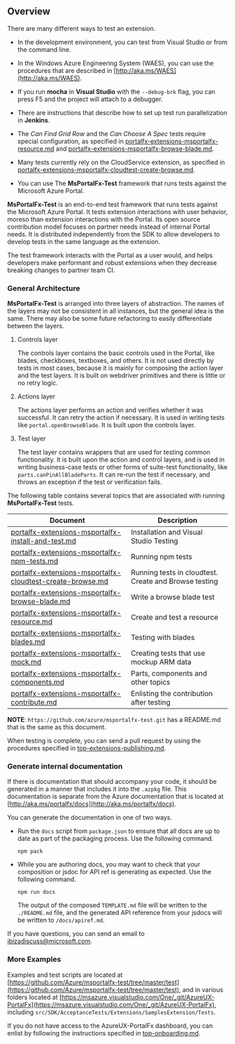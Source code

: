 <a name="overview"></a>
## Overview

<!-- TODO: Compare doc against list of items to update in 
https://stackoverflow.microsoft.com/questions/82011/msportalfx-test-documentation-issues
-->
There are many different ways to test an extension.

* In the development environment, you can test from Visual Studio or from the command line. 

* In the Windows Azure Engineering System (WAES), you can use the procedures that are described in [http://aka.ms/WAES](http://aka.ms/WAES). 

* If you run **mocha** in **Visual Studio** with the `--debug-brk` flag, you can press F5 and the project will attach to a debugger.

* There are instructions that describe how to set up test run parallelization in **Jenkins**.

* The *Can Find Grid Row* and the *Can Choose A Spec* tests require special configuration, as specified in [portalfx-extensions-msportalfx-resource.md](portalfx-extensions-msportalfx-resource.md) and [portalfx-extensions-msportalfx-browse-blade.md](portalfx-extensions-msportalfx-browse-blade.md).

* Many tests currently rely on the CloudService extension, as specified in [portalfx-extensions-msportalfx-cloudtest-create-browse.md](portalfx-extensions-msportalfx-cloudtest-create-browse.md).

* You can use The **MsPortalFx-Test** framework that runs tests against the Microsoft Azure Portal. 

**MsPortalFx-Test** is an end-to-end test framework that runs tests against the Microsoft Azure Portal. It tests extension interactions with user behavior, moreso than extension interactions with the Portal.  Its open source contribution model focuses on partner needs instead of internal Portal needs. It is distributed independently from the SDK to allow developers to develop tests in the same language as the extension.

The test framework interacts with the Portal as a user would, and helps developers make performant and robust extensions when they decrease breaking changes to partner team CI.

<a name="overview-general-architecture"></a>
### General Architecture

**MsPortalFx-Test** is arranged into three layers of abstraction. The names of the layers may not be consistent in all instances, but the general idea is the same.  There may also be some future refactoring to easily differentiate between the layers.

1. Controls layer

    The controls layer contains the basic controls used in the Portal, like blades, checkboxes, textboxes, and others.  It is not used directly by tests in most cases, because it is mainly for composing the action layer and the  test layers. It is built on webdriver primitives and there is little or no retry logic.  

 1. Actions layer

    The actions layer performs an action and verifies whether it was successful. It can retry the action if necessary. It is  used in writing tests like `portal.openBrowseBlade`. It is built upon the controls layer.

1. Test layer

    The test layer contains wrappers that are used for testing common functionality. It is built upon the action and control layers, and is used in writing business-case tests or other forms of suite-test functionality, like `parts.canPinAllBladeParts`. It can re-run the test if necessary, and throws an exception if the test or verification fails.

The following table contains several topics that are associated with running  **MsPortalFx-Test** tests.

| Document | Description |
| -------- | ----------- |
| [portalfx-extensions-msportalfx-install-and-test.md](portalfx-extensions-msportalfx-install-and-test.md) | Installation and Visual Studio Testing |
| [portalfx-extensions-msportalfx-npm-tests.md](portalfx-extensions-msportalfx-npm-tests.md) | Running npm tests |
| [portalfx-extensions-msportalfx-cloudtest-create-browse.md](portalfx-extensions-msportalfx-cloudtest-create-browse.md) | Running tests in cloudtest.  Create and Browse testing |
| [portalfx-extensions-msportalfx-browse-blade.md](portalfx-extensions-msportalfx-browse-blade.md) |  Write a browse blade test |
| [portalfx-extensions-msportalfx-resource.md](portalfx-extensions-msportalfx-resource.md) | Create and test a resource |
| [portalfx-extensions-msportalfx-blades.md](portalfx-extensions-msportalfx-blades.md) | Testing with blades |
| [portalfx-extensions-msportalfx-mock.md](portalfx-extensions-msportalfx-mock.md) | Creating tests that use mockup ARM data  |
| [portalfx-extensions-msportalfx-components.md](portalfx-extensions-msportalfx-components.md) | Parts, components and other topics  |
| [portalfx-extensions-msportalfx-contribute.md](portalfx-extensions-msportalfx-contribute.md) | Enlisting the contribution after testing   |

**NOTE**: `https://github.com/azure/msportalfx-test.git` has a README.md that is the same as this document.

When testing is complete, you can send a pull request by using the procedures specified in [top-extensions-publishing.md](top-extensions-publishing.md).

<a name="overview-generate-internal-documentation"></a>
### Generate internal documentation

<!-- TODO:  Determine whether this sentence is accurate.  If not, 
1)  Is there any documentation to generate
2)  Where will it be located after it is generated
3)  Are there any reminders while the code is being created that this 
    documentation should exist
-->

If there is documentation that should accompany your code, it should be generated  in a manner that includes it into the `.azpkg` file. This documentation is separate from the Azure documentation that is located at [http://aka.ms/portalfx/docs](http://aka.ms/portalfx/docs).

You can generate the documentation in one of two ways.

* Run the `docs` script from `package.json` to ensure that all docs are up to date as part of the packaging process.  Use the following command.

    ```
    npm pack
    ```

* While you are authoring docs, you may want to check that your composition or jsdoc for API ref is generating as expected.   Use the following command.

    ```
    npm run docs
    ```

    The output of the composed `TEMPLATE.md` file will be written to the `./README.md` file, and the generated API reference from your jsdocs will be written to `/docs/apiref.md`.


If you have questions, you can send an email to <a href="mailto:ibizadiscuss@microsoft.com">ibizadiscuss@microsoft.com</a>.

<a name="overview-more-examples"></a>
### More Examples

Examples and test scripts are located at [https://github.com/Azure/msportalfx-test/tree/master/test](https://github.com/Azure/msportalfx-test/tree/master/test), and in various folders located at  [https://msazure.visualstudio.com/One/_git/AzureUX-PortalFx](https://msazure.visualstudio.com/One/_git/AzureUX-PortalFx), including `src/SDK/AcceptanceTests/Extensions/SamplesExtension/Tests`.

If you do not have access to the AzureUX-PortalFx dashboard, you can enlist by following the instructions specified in [top-onboarding.md](top-onboarding.md). 